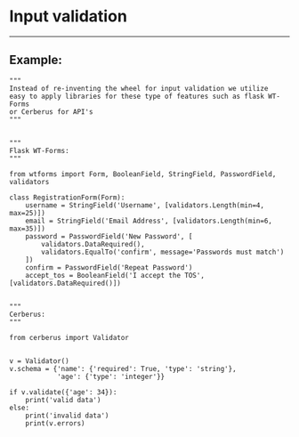# Input validation
-------

## Example:

    
	"""
	Instead of re-inventing the wheel for input validation we utilize
	easy to apply libraries for these type of features such as flask WT-Forms
	or Cerberus for API's
	"""


	"""
	Flask WT-Forms:
	"""

	from wtforms import Form, BooleanField, StringField, PasswordField, validators

	class RegistrationForm(Form):
		username = StringField('Username', [validators.Length(min=4, max=25)])
		email = StringField('Email Address', [validators.Length(min=6, max=35)])
		password = PasswordField('New Password', [
			validators.DataRequired(),
			validators.EqualTo('confirm', message='Passwords must match')
		])
		confirm = PasswordField('Repeat Password')
		accept_tos = BooleanField('I accept the TOS', [validators.DataRequired()])


	"""
	Cerberus:
	"""

	from cerberus import Validator


	v = Validator()
	v.schema = {'name': {'required': True, 'type': 'string'},
				'age': {'type': 'integer'}}

	if v.validate({'age': 34}):
		print('valid data')
	else:
		print('invalid data')
		print(v.errors)

		